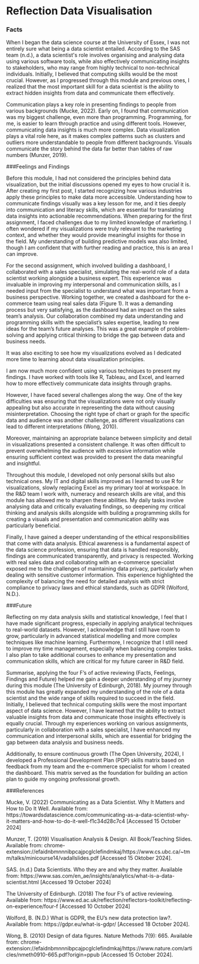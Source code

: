 # Reflection Data Visualisation

### Facts
<p>
When I began the data science course at the University of Essex, I was not entirely sure what being a data scientist entailed. According to the SAS team (n.d.), a data scientist's role involves organising and analysing data using various software tools, while also effectively communicating insights to stakeholders, who may range from highly technical to non-technical individuals. Initially, I believed that computing skills would be the most crucial. However, as I progressed through this module and previous ones, I realized that the most important skill for a data scientist is the ability to extract hidden insights from data and communicate them effectively. </p>

<p>
Communication plays a key role in presenting findings to people from various backgrounds (Mucke, 2022). Early on, I found that communication was my biggest challenge, even more than programming. Programming, for me, is easier to learn through practice and using different tools. However, communicating data insights is much more complex. Data visualization plays a vital role here, as it makes complex patterns such as clusters and outliers more understandable to people from different backgrounds. Visuals communicate the story behind the data far better than tables of raw numbers (Munzer, 2019).</p>

###Feelings and Findings
<p>
Before this module, I had not considered the principles behind data visualization, but the initial discussions opened my eyes to how crucial it is. After creating my first post, I started recognizing how various industries apply these principles to make data more accessible. Understanding how to communicate findings visually was a key lesson for me, and it ties deeply into communication and literacy skills, which are essential for translating data insights into actionable recommendations.
When preparing for the first assignment, I faced challenges due to my limited knowledge of marketing. I often wondered if my visualizations were truly relevant to the marketing context, and whether they would provide meaningful insights for those in the field. My understanding of building predictive models was also limited, though I am confident that with further reading and practice, this is an area I can improve.</p>

<p>
For the second assignment, which involved building a dashboard, I collaborated with a sales specialist, simulating the real-world role of a data scientist working alongside a business expert. This experience was invaluable in improving my interpersonal and communication skills, as I needed input from the specialist to understand what was important from a business perspective. Working together, we created a dashboard for the e-commerce team using real sales data (Figure 1). It was a demanding process but very satisfying, as the dashboard had an impact on the sales team’s analysis. Our collaboration combined my data understanding and programming skills with the specialist’s sales expertise, leading to new ideas for the team’s future analyses. This was a great example of problem-solving and applying critical thinking to bridge the gap between data and business needs.</p>

<p>
It was also exciting to see how my visualizations evolved as I dedicated more time to learning about data visualization principles. </p>

<p> I am now much more confident using various techniques to present my findings. I have worked with tools like R, Tableau, and Excel, and learned how to more effectively communicate data insights through graphs.</p>
  
<p>
However, I have faced several challenges along the way. One of the key difficulties was ensuring that the visualizations were not only visually appealing but also accurate in representing the data without causing misinterpretation. Choosing the right type of chart or graph for the specific data and audience was another challenge, as different visualizations can lead to different interpretations (Wong, 2010).</p>
  
<p>Moreover, maintaining an appropriate balance between simplicity and detail in visualizations presented a consistent challenge. It was often difficult to prevent overwhelming the audience with excessive information while ensuring sufficient context was provided to present the data meaningful and insightful.</p>
  
<p>Throughout this module, I developed not only personal skills but also technical ones. My IT and digital skills improved as I learned to use R for visualizations, slowly replacing Excel as my primary tool at workspace. In the R&D team I work with, numeracy and research skills are vital, and this module has allowed me to sharpen these abilities. My daily tasks involve analysing data and critically evaluating findings, so deepening my critical thinking and analysis skills alongside with building a programming skills for creating a visuals and presentation and communication ability was particularly beneficial.</p>
  
<p>Finally, I have gained a deeper understanding of the ethical responsibilities that come with data analysis. Ethical awareness is a fundamental aspect of the data science profession, ensuring that data is handled responsibly, findings are communicated transparently, and privacy is respected. Working with real sales data and collaborating with an e-commerce specialist exposed me to the challenges of maintaining data privacy, particularly when dealing with sensitive customer information. This experience highlighted the complexity of balancing the need for detailed analysis with strict compliance to privacy laws and ethical standards, such as GDPR (Wolford, N.D.).</p>

###Future
<p>Reflecting on my data analysis skills and statistical knowledge, I feel that I have made significant progress, especially in applying analytical techniques to real-world datasets. However, I acknowledge that I still have room to grow, particularly in advanced statistical modelling and more complex techniques like machine learning. Furthermore, I recognize that I still need to improve my time management, especially when balancing complex tasks. I also plan to take additional courses to enhance my presentation and communication skills, which are critical for my future career in R&D field.</p>
  
<p>Summarise, applying the four F’s of active reviewing (Facts, Feelings, Findings and Future) helped me gain a deeper understanding of my journey during this module (The University of Edinburgh, 2018). My journey through this module has greatly expanded my understanding of the role of a data scientist and the wide range of skills required to succeed in the field. Initially, I believed that technical computing skills were the most important aspect of data science. However, I have learned that the ability to extract valuable insights from data and communicate those insights effectively is equally crucial. Through my experiences working on various assignments, particularly in collaboration with a sales specialist, I have enhanced my communication and interpersonal skills, which are essential for bridging the gap between data analysis and business needs. </p>
  
<p>Additionally, to ensure continuous growth (The Open University, 2024), I developed a Professional Development Plan (PDP) skills matrix based on feedback from my team and the e-commerce specialist for whom I created the dashboard. This matrix served as the foundation for building an action plan to guide my ongoing professional growth. 
</p>

###References

<p>
Mucke, V. (2022) Communicating as a Data Scientist. Why It Matters and How to Do It Well. Available from: https://towardsdatascience.com/communicating-as-a-data-scientist-why-it-matters-and-how-to-do-it-well-f1c34d28c7c4 [Accessed 15 October 2024] </p>
<p>
Munzer, T. (2019) Visualisation Analysis & Design. All Book/Teaching Slides. Available from: chrome-extension://efaidnbmnnnibpcajpcglclefindmkaj/https://www.cs.ubc.ca/~tmm/talks/minicourse14/vadallslides.pdf [Accessed 15 Oktober 2024]. </p>
<p>
SAS. (n.d.) Data Scientists. Who they are and why they matter. Available from: https://www.sas.com/en_ae/insights/analytics/what-is-a-data-scientist.html [Accessed 19 October 2024] </p>
<p>
The University of Edinburgh. (2018) The four F’s of active reviewing. Available from: https://www.ed.ac.uk/reflection/reflectors-toolkit/reflecting-on-experience/four-f [Accessed 10 October 2024] </p>
<p>
Wolford, B. (N.D.) What is GDPR, the EU’s new data protection law?. Available from: https://gdpr.eu/what-is-gdpr/ [Accessed 18 October 2024]. </p>
<p>
Wong, B. (2010) Design of data figures. Nature Methods 7(9): 665. Available from: chrome-extension://efaidnbmnnnibpcajpcglclefindmkaj/https://www.nature.com/articles/nmeth0910-665.pdf?origin=ppub [Accessed 15 October 2024].</p>
